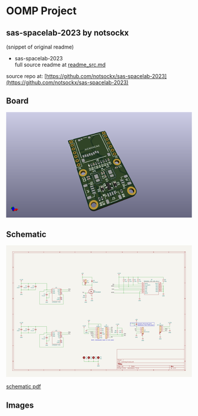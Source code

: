# OOMP Project  
## sas-spacelab-2023  by notsockx  
  
(snippet of original readme)  
  
- sas-spacelab-2023  
  full source readme at [readme_src.md](readme_src.md)  
  
source repo at: [https://github.com/notsockx/sas-spacelab-2023](https://github.com/notsockx/sas-spacelab-2023)  
## Board  
  
[![working_3d.png](working_3d_600.png)](working_3d.png)  
## Schematic  
  
[![working_schematic.png](working_schematic_600.png)](working_schematic.png)  
  
[schematic pdf](working_schematic.pdf)  
## Images  
